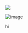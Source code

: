 ![](https://komarev.com/ghpvc/?username=wandering-eye&style=for-the-badge)

![image](https://github.com/user-attachments/assets/c9a75e64-1c1e-4435-a40c-764a9913d304)

hi 
